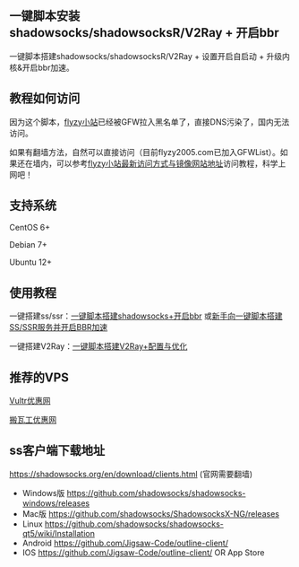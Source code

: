 一键脚本安装shadowsocks/shadowsocksR/V2Ray + 开启bbr
---

一键脚本搭建shadowsocks/shadowsocksR/V2Ray + 设置开启自启动 + 升级内核&开启bbr加速。

## 教程如何访问
因为这个脚本，[flyzy小站](https://www.flyzy2005.com)已经被GFW拉入黑名单了，直接DNS污染了，国内无法访问。

如果有翻墙方法，自然可以直接访问（目前flyzy2005.com已加入GFWList）。如果还在墙内，可以参考[flyzy小站最新访问方式与镜像网站地址](https://flyzyblog.com/way-to-flyzy2005/)访问教程，科学上网吧！

## 支持系统
CentOS 6+

Debian 7+

Ubuntu 12+

## 使用教程
一键搭建ss/ssr：[一键脚本搭建shadowsocks+开启bbr](https://www.flyzy2005.com/fan-qiang/shadowsocks/install-shadowsocks-in-one-command/) 或[新手向一键脚本搭建SS/SSR服务并开启BBR加速](https://segmentfault.com/a/1190000015243145?utm_source=tag-newest)

一键搭建V2Ray：[一键脚本搭建V2Ray+配置与优化](https://www.flyzy2005.com/v2ray/how-to-build-v2ray/)

## 推荐的VPS
[Vultr优惠网](https://www.vultryhw.com/)

[搬瓦工优惠网](https://www.bwgyhw.com/)

## ss客户端下载地址
https://shadowsocks.org/en/download/clients.html (官网需要翻墙)
- Windows版
https://github.com/shadowsocks/shadowsocks-windows/releases
- Mac版
https://github.com/shadowsocks/ShadowsocksX-NG/releases
- Linux
https://github.com/shadowsocks/shadowsocks-qt5/wiki/Installation
- Android
https://github.com/Jigsaw-Code/outline-client/
- IOS
https://github.com/Jigsaw-Code/outline-client/ OR App Store
